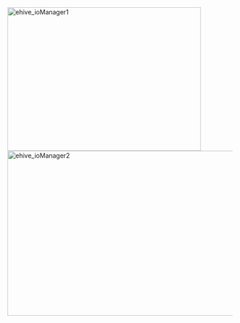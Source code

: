 <img width="433" height="322" alt="ehive_ioManager1" src="https://github.com/user-attachments/assets/77f6c4e8-f4cc-44a7-8d67-9bd0b51c27e5" />
<img width="535" height="370" alt="ehive_ioManager2" src="https://github.com/user-attachments/assets/637ebb98-6b09-4135-bf18-88abfb6940d6" />
